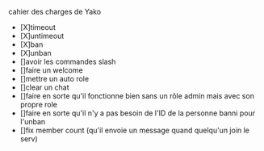 cahier des charges de Yako

- [X]timeout
- [X]untimeout 
- [X]ban 
- [X]unban
- []avoir les commandes slash
- []faire un welcome
- []mettre un auto role
- []clear un chat 
- []faire en sorte qu'il fonctionne bien sans un rôle admin mais avec son propre role
- []faire en sorte qu'il n'y a pas besoin de l'ID de la personne banni pour l'unban
- []fix member count (qu'il envoie un message quand quelqu'un join le serv)